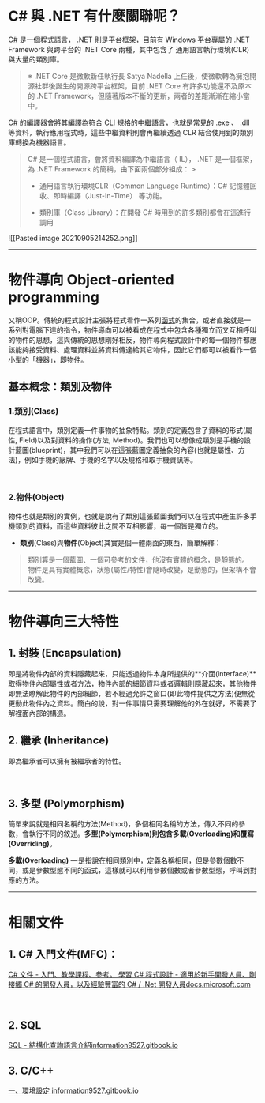 # C# 與 .NET 有什麼關聯呢？

‌C# 是一個程式語言， .NET 則是平台框架，目前有 Windows 平台專屬的 .NET Framework 與跨平台的 .NET Core 兩種，其中包含了 通用語言執行環境(CLR) 與大量的類別庫。

>※ .NET Core 是微軟新任執行長 Satya Nadella 上任後，使微軟轉為擁抱開源社群後誕生的開源跨平台框架，目前 .NET Core 有許多功能還不及原本的 .NET Framework，但隨著版本不斷的更新，兩者的差距漸漸在縮小當中。

C# 的編譯器會將其編譯為符合 CLI 規格的中繼語言，也就是常見的 .exe 、 .dll 等資料，執行應用程式時，這些中繼資料則會再繼續透過 CLR 結合使用到的類別庫轉換為機器語言。

>C# 是一個程式語言，會將資料編譯為中繼語言（ IL）， .NET 是一個框架，為 .NET Framework 的簡稱，由下面兩個部分組成：
    >
  >* 通用語言執行環境CLR（Common Language Runtime）：C# 記憶體回收、即時編譯（Just-In-Time） 等功能。
  >
  >* 類別庫（Class Library）：在開發 C# 時用到的許多類別都會在這進行調用

![[Pasted image 20210905214252.png]] 

---

# 物件導向 Object-oriented programming
又稱OOP。傳統的程式設計主張將程式看作一系列[函式](https://zh.wikipedia.org/wiki/%E5%87%BD%E6%95%B0)的集合，或者直接就是一系列對電腦下達的指令，物件導向可以被看成在程式中包含各種獨立而又互相呼叫的物件的思想，這與傳統的思想剛好相反，物件導向程式設計中的每一個物件都應該能夠接受資料、處理資料並將資料傳達給其它物件，因此它們都可以被看作一個小型的「機器」，即物件。
‌

## 基本概念：類別及物件

### 1.類別(Class)


在程式語言中，類別定義一件事物的抽象特點。類別的定義包含了資料的形式(屬性, Field)以及對資料的操作(方法, Method)。我們也可以想像成類別是手機的設計藍圖(blueprint)，其中我們可以在這張藍圖定義抽象的內容(也就是屬性、方法)，例如手機的廠牌、手機的名字以及規格和取手機資訊等。

‌

### 2.物件(Object)
物件也就是類別的實例，也就是說有了類別這張藍圖我們可以在程式中產生許多手機類別的資料，而這些資料彼此之間不互相影響，每一個皆是獨立的。


- **類別**(Class)與**物件**(Object)其實是個一體兩面的東西，簡單解釋：
>類別算是一個藍圖、一個可參考的文件，他沒有實體的概念，是靜態的。
物件是具有實體概念，狀態(屬性/特性)會隨時改變，是動態的，但架構不會改變。



---

# 物件導向三大特性

## 1. 封裝 (Encapsulation)

即是將物件內部的資料隱藏起來，只能透過物件本身所提供的**介面(interface)**取得物件內部屬性或者方法，物件內部的細節資料或者邏輯則隱藏起來，其他物件即無法瞭解此物件的內部細節，若不經過允許之窗口(即此物件提供之方法)便無從更動此物件內之資料。簡白的說，對一件事情只需要理解他的外在就好，不需要了解裡面內部的構造。


## 2. 繼承 (Inheritance)
即為繼承者可以擁有被繼承者的特性。

‌

## 3. 多型 (Polymorphism)

簡單來說就是相同名稱的方法(Method)，多個相同名稱的方法，傳入不同的參數，會執行不同的敘述。**多型(Polymorphism)**則包含**多載(Overloading)**和**覆寫(Overriding)**。

**多載(Overloading)** — 是指說在相同類別中，定義名稱相同，但是參數個數不同，或是參數型態不同的函式，這樣就可以利用參數個數或者參數型態，呼叫到對應的方法。

---
# 相關文件

## 1. C# 入門文件(MFC)：
[C# 文件 - 入門、教學課程、參考。
學習 C# 程式設計 - 適用於新手開發人員、剛接觸 C# 的開發人員，以及經驗豐富的 C# / .Net 開發人員docs.microsoft.com](https://docs.microsoft.com/zh-tw/dotnet/csharp/)

‌
## 2. SQL
[SQL - 結構化查詢語言介紹information9527.gitbook.io](https://information9527.gitbook.io/sql/)
‌

## 3. C/C++

[一、環境設定 information9527.gitbook.io](https://information9527.gitbook.io/cbook/1-huan-jing-she-ding)
